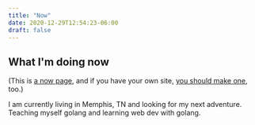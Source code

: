 ```yaml
---
title: "Now"
date: 2020-12-29T12:54:23-06:00
draft: false
---
```


## What I'm doing now

(This is [a now page](https://nownownow.com/about), and if you have your own site, [you should make one](https://nownownow.com/about), too.)

I am currently living in Memphis, TN and looking for my next adventure. Teaching myself golang and learning web dev with golang.
